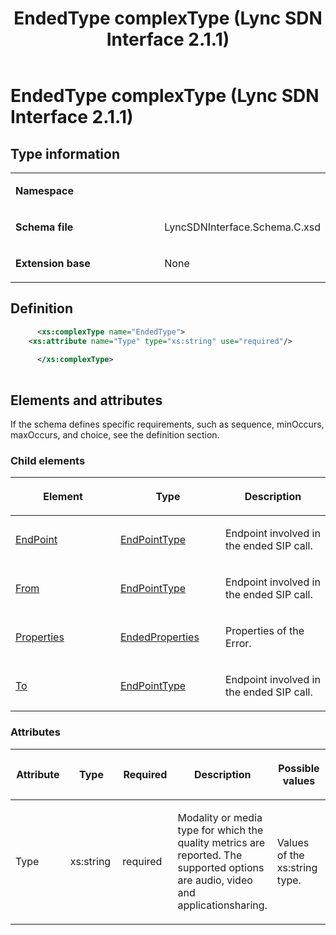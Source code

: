 ﻿---
title: EndedType complexType (Lync SDN Interface 2.1.1)
TOCTitle: EndedType complexType
ms:assetid: b4c83842-ef37-6960-5b1b-ef2474625fa7
ms:mtpsurl: https://msdn.microsoft.com/library/Dn912849(v=office.15)
ms:contentKeyID: 64127017
ms.date: 02/16/2015
mtps_version: v=office.15
dev_langs:
- xml
---

# EndedType complexType (Lync SDN Interface 2.1.1)

## Type information

<table>
<colgroup>
<col style="width: 50%" />
<col style="width: 50%" />
</colgroup>
<tbody>
<tr class="odd">
<td><p><strong>Namespace</strong></p></td>
<td><p></p></td>
</tr>
<tr class="even">
<td><p><strong>Schema file</strong></p></td>
<td><p>LyncSDNInterface.Schema.C.xsd</p></td>
</tr>
<tr class="odd">
<td><p><strong>Extension base</strong></p></td>
<td><p>None</p></td>
</tr>
</tbody>
</table>


## Definition

```xml
      <xs:complexType name="EndedType">
    <xs:attribute name="Type" type="xs:string" use="required"/>
  
      </xs:complexType>
      
```

## Elements and attributes

If the schema defines specific requirements, such as sequence, minOccurs, maxOccurs, and choice, see the definition section.

### Child elements

<table>
<colgroup>
<col style="width: 33%" />
<col style="width: 33%" />
<col style="width: 33%" />
</colgroup>
<thead>
<tr class="header">
<th><p>Element</p></th>
<th><p>Type</p></th>
<th><p>Description</p></th>
</tr>
</thead>
<tbody>
<tr class="odd">
<td><p><a href="endpoint-element-endedtype-complextype-lync-sdn-interface-2-1-1.md">EndPoint</a></p></td>
<td><p><a href="endpointtype-complextype-lync-sdn-interface-2-1-1.md">EndPointType</a></p></td>
<td><p>Endpoint involved in the ended SIP call.</p></td>
</tr>
<tr class="even">
<td><p><a href="from-element-endedtype-complextype-lync-sdn-interface-2-1-1.md">From</a></p></td>
<td><p><a href="endpointtype-complextype-lync-sdn-interface-2-1-1.md">EndPointType</a></p></td>
<td><p>Endpoint involved in the ended SIP call.</p></td>
</tr>
<tr class="odd">
<td><p><a href="properties-element-endedtype-complextype-lync-sdn-interface-2-1-1.md">Properties</a></p></td>
<td><p><a href="endedproperties-complextype-lync-sdn-interface-2-1-1.md">EndedProperties</a></p></td>
<td><p>Properties of the Error.</p></td>
</tr>
<tr class="even">
<td><p><a href="to-element-endedtype-complextype-lync-sdn-interface-2-1-1.md">To</a></p></td>
<td><p><a href="endpointtype-complextype-lync-sdn-interface-2-1-1.md">EndPointType</a></p></td>
<td><p>Endpoint involved in the ended SIP call.</p></td>
</tr>
</tbody>
</table>


### Attributes

<table>
<colgroup>
<col style="width: 20%" />
<col style="width: 20%" />
<col style="width: 20%" />
<col style="width: 20%" />
<col style="width: 20%" />
</colgroup>
<thead>
<tr class="header">
<th><p>Attribute</p></th>
<th><p>Type</p></th>
<th><p>Required</p></th>
<th><p>Description</p></th>
<th><p>Possible values</p></th>
</tr>
</thead>
<tbody>
<tr class="odd">
<td><p>Type</p></td>
<td><p>xs:string</p></td>
<td><p>required</p></td>
<td><p>Modality or media type for which the quality metrics are reported. The supported options are audio, video and applicationsharing.</p></td>
<td><p>Values of the xs:string type.</p></td>
</tr>
</tbody>
</table>

